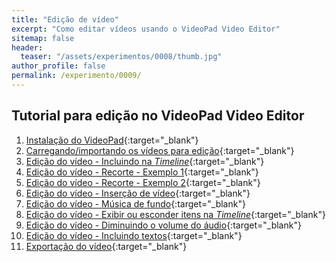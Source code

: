 ```yaml
---
title: "Edição de vídeo"
excerpt: "Como editar vídeos usando o VideoPad Video Editor"
sitemap: false 
header: 
  teaser: "/assets/experimentos/0008/thumb.jpg" 
author_profile: false
permalink: /experimento/0009/
---
```


## Tutorial para edição no VideoPad Video Editor
1. [Instalação do VideoPad](https://youtu.be/07xxhAx9oiU?t=2m4s){:target="_blank"}
1. [Carregando/importando os vídeos para edição](https://youtu.be/rRUb7PA4TOg?t=33s){:target="_blank"}
1. [Edição do vídeo - Incluindo na *Timeline*](https://youtu.be/rRUb7PA4TOg?t=2m19s){:target="_blank"}
1. [Edição do vídeo - Recorte - Exemplo 1](https://youtu.be/rRUb7PA4TOg?t=3m31s){:target="_blank"}
1. [Edição do vídeo - Recorte - Exemplo 2](https://youtu.be/rRUb7PA4TOg?t=8m08s){:target="_blank"}
1. [Edição do vídeo - Inserção de vídeo](https://youtu.be/rRUb7PA4TOg?t=5m10s){:target="_blank"}
1. [Edição do vídeo - Música de fundo](https://youtu.be/rRUb7PA4TOg?t=6m29s){:target="_blank"}
1. [Edição do vídeo - Exibir ou esconder itens na *Timeline*](https://youtu.be/rRUb7PA4TOg?t=6m55s){:target="_blank"}
1. [Edição do vídeo - Diminuindo o volume do áudio](https://youtu.be/rRUb7PA4TOg?t=7m12s){:target="_blank"}
1. [Edição do vídeo - Incluindo textos](https://youtu.be/rRUb7PA4TOg?t=9m10s){:target="_blank"}
1. [Exportação do vídeo](https://youtu.be/rRUb7PA4TOg?t=10m08s){:target="_blank"}
